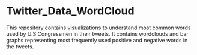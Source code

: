 # Twitter_Data_WordCloud
This repository contains visualizations to understand most common words used by U.S Congressmen in their tweets. It contains wordclouds and bar graphs representing most frequently used positive and negative words in the tweets.
